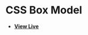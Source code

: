 # CSS Box Model

- [**View Live**](https://tahmid-sarker.github.io/Code-Notes/CSS/CSS%20Box%20Model)